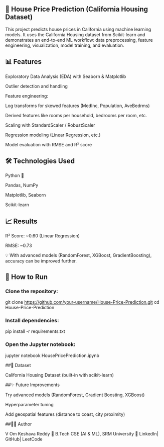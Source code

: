## 🏡 House Price Prediction (California Housing Dataset)

This project predicts house prices in California using machine learning models.
It uses the California Housing dataset from Scikit-learn and demonstrates an end-to-end ML workflow:
data preprocessing, feature engineering, visualization, model training, and evaluation.

## 📊 Features

Exploratory Data Analysis (EDA) with Seaborn & Matplotlib

Outlier detection and handling

Feature engineering:

Log transforms for skewed features (MedInc, Population, AveBedrms)

Derived features like rooms per household, bedrooms per room, etc.

Scaling with StandardScaler / RobustScaler

Regression modeling (Linear Regression, etc.)

Model evaluation with RMSE and R² score

## 🛠️ Technologies Used

Python 🐍

Pandas, NumPy

Matplotlib, Seaborn

Scikit-learn

## 📈 Results

R² Score: ~0.60 (Linear Regression)

RMSE: ~0.73

💡 With advanced models (RandomForest, XGBoost, GradientBoosting), accuracy can be improved further.

## 🚀 How to Run

### Clone the repository:

git clone https://github.com/your-username/House-Price-Prediction.git
cd House-Price-Prediction


### Install dependencies:

pip install -r requirements.txt


### Open the Jupyter notebook:

jupyter notebook HousePricePrediction.ipynb

##📂 Dataset

California Housing Dataset
 (built-in with scikit-learn)

##✨ Future Improvements

Try advanced models (RandomForest, Gradient Boosting, XGBoost)

Hyperparameter tuning

Add geospatial features (distance to coast, city proximity)

##👨‍💻 Author

V Om Keshava Reddy
📌 B.Tech CSE (AI & ML), SRM University
🔗 LinkedIn| GitHub| LeetCode

